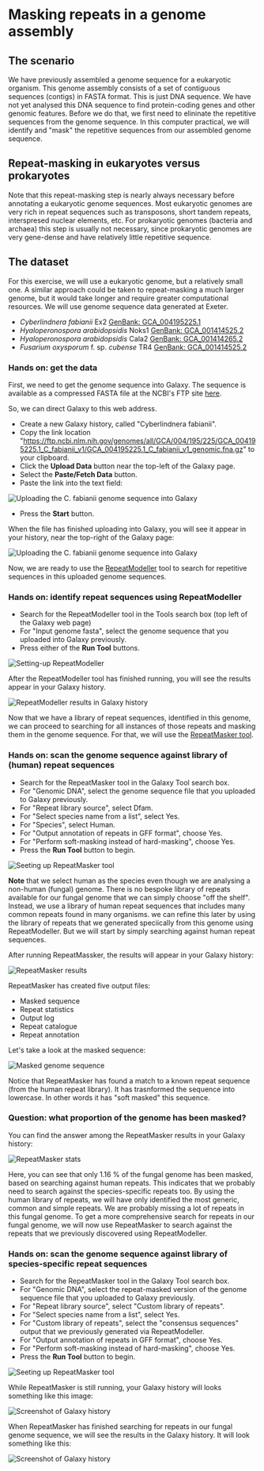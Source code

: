 # Masking repeats in a genome assembly

## The scenario

We have previously assembled a genome sequence for a eukaryotic organism. This genome assembly consists of a set of contiguous sequences (contigs) in FASTA format.
This is just DNA sequence. We have not yet analysed this DNA sequence to find protein-coding genes and other genomic features. Before we do that, we first need to elininate the repetitive sequences from the genome sequence. In this computer practical, we will identify and "mask" the repetitive sequences from our assembled genome sequence.


## Repeat-masking in eukaryotes versus prokaryotes
Note that this repeat-masking step is nearly always necessary before annotating a eukaryotic genome sequences. Most eukaryotic genomes are very rich in repeat sequences such as transposons, short tandem repeats, interspresed nuclear elements, etc.
For prokaryotic genomes (bacteria and archaea) this step is usually not necessary, since prokaryotic genomes are very gene-dense and have relatively little repetitive sequence.

## The dataset
For this exercise, we will use a eukaryotic genome, but a relatively small one. A similar approach could be taken to repeat-masking a much larger genome, but it would take longer and require greater computational resources. We will use genome sequence data generated at Exeter.

- _Cyberlindnera fabianii_ Ex2 [GenBank: GCA_004195225.1](https://www.ncbi.nlm.nih.gov/datasets/genome/GCA_004195225.1/)
- _Hyaloperonospora arabidopsidis_ Noks1 [GenBank: GCA_001414525.2](https://www.ncbi.nlm.nih.gov/datasets/genome/GCA_001414525.2/)
- _Hyaloperonospora arabidopsidis_ Cala2 [GenBank: GCA_001414265.2](https://www.ncbi.nlm.nih.gov/datasets/genome/GCA_001414265.2/)
- _Fusarium oxysporum_ f. sp. _cubense_ TR4 [GenBank: GCA_001414525.2](https://www.ncbi.nlm.nih.gov/datasets/genome/GCA_007994515.1/)

### Hands on: get the data
First, we need to get the genome sequence into Galaxy. The sequence is available as a compressed FASTA file at the NCBI's FTP site
[here](https://ftp.ncbi.nlm.nih.gov/genomes/all/GCA/004/195/225/GCA_004195225.1_C_fabianii_v1/GCA_004195225.1_C_fabianii_v1_genomic.fna.gz).

So, we can direct Galaxy to this web address.
- Create a new Galaxy history, called "Cyberlindnera fabianii".
- Copy the link location "https://ftp.ncbi.nlm.nih.gov/genomes/all/GCA/004/195/225/GCA_004195225.1_C_fabianii_v1/GCA_004195225.1_C_fabianii_v1_genomic.fna.gz" to your clipboard.
- Click the **Upload Data** button near the top-left of the Galaxy page.
- Select the **Paste/Fetch Data** button.
- Paste the link into the text field:

![Uploading the C. fabianii genome sequence into Galaxy](masking-repeats/upload-cf-genome.png)

- Press the **Start** button.

When the file has finished uploading into Galaxy, you will see it appear in your history, near the top-right of the Galaxy page:

![Uploading the C. fabianii genome sequence into Galaxy](masking-repeats/uploaded-cf-genome.png)

Now, we are ready to use the [RepeatModeller](https://usegalaxy.eu/?tool_id=toolshed.g2.bx.psu.edu%2Frepos%2Fcsbl%2Frepeatmodeler%2Frepeatmodeler%2F2.0.5%2Bgalaxy0&version=latest) 
tool to search for repetitive sequences in this uploaded genome sequences.

### Hands on: identify repeat sequences using RepeatModeller

- Search for the RepeatModeller tool in the Tools search box (top left of the Galaxy web page)
- For "Input genome fasta", select the genome sequence that you uploaded into Galaxy previously.
- Press either of the **Run Tool** buttons.

![Setting-up RepeatModeller](masking-repeats/setup-repeatmodeller.png)

After the RepeatModeller tool has finished running, you will see the results appear in your Galaxy history.

![RepeatModeller results in Galaxy history](masking-repeats/finished-running-repeatmodeller.png)

Now that we have a library of repeat sequences, identified in this genome, we can proceed to searching for all instances of those repeats and masking them in the genome sequence. For that, we will use the [RepeatMasker tool](https://usegalaxy.eu/?tool_id=toolshed.g2.bx.psu.edu%2Frepos%2Fbgruening%2Frepeat_masker%2Frepeatmasker_wrapper%2F4.1.5%2Bgalaxy0&version=latest).

### Hands on: scan the genome sequence against library of (human) repeat sequences

- Search for the RepeatMasker tool in the Galaxy Tool search box.
- For "Genomic DNA", select the genome sequence file that you uploaded to Galaxy previously.
- For "Repeat library source", select Dfam.
- For "Select species name from a list", select Yes.
- For "Species", select Human.
- For "Output annotation of repeats in GFF format", choose Yes.
- For "Perform soft-masking instead of hard-masking", choose Yes.
- Press the **Run Tool** button to begin.

![Seeting up RepeatMasker tool](masking-repeats/running-repeatmasker-1.png)


**Note** that we select human as the species even though we are analysing a non-human (fungal) genome. There is no bespoke library of repeats available for our fungal genome that we can simply choose "off the shelf". Instead, we use a library of human repeat sequences that includes many common repeats found in many organisms. we can refine this later by using the library of repeats that we generated speciically from this genome using RepeatModeller. But we will start by simply searching against human repeat sequences.

After running RepeatMassker, the results will appear in your Galaxy history:

![RepeatMasker results](masking-repeats/repeatmasker-results-1.png)

RepeatMasker has created five output files:

- Masked sequence
- Repeat statistics
- Output log
- Repeat catalogue
- Repeat annotation

Let's take a look at the masked sequence:

![Masked genome sequence](masking-repeats/masked-sequence.png)

Notice that RepeatMasker has found a match to a known repeat sequence (from the human repeat library). It has trasnformed the sequence into lowercase. In other words it has "soft masked" this sequence.

### Question: what proportion of the genome has been masked? 

You can find the answer among the RepeatMasker results in your Galaxy history:

![RepeatMasker stats](masking-repeats/repeat-masker-stats-1.png)

Here, you can see that only 1.16 % of the fungal genome has been masked, based on searching against human repeats. This indicates that we probably need to search against the species-specific repeats too.
By using the human library of repeats, we will have only identified the most generic, common and simple repeats. We are probably missing a lot of repeats in this fungal genome. To get a more comprehensive search for repeats in our fungal genome, we will now use RepeatMasker to search against the repeats that we previously discovered using RepeatModeller.

### Hands on: scan the genome sequence against library of species-specific repeat sequences


- Search for the RepeatMasker tool in the Galaxy Tool search box.
- For "Genomic DNA", select the repeat-masked version of the genome sequence file that you uploaded to Galaxy previously.
- For "Repeat library source", select "Custom library of repeats".
- For "Select species name from a list", select Yes.
- For "Custom library of repeats", select the "consensus sequences" output that we previously generated via RepeatModeller.
- For "Output annotation of repeats in GFF format", choose Yes.
- For "Perform soft-masking instead of hard-masking", choose Yes.
- Press the **Run Tool** button to begin.

![Seeting up RepeatMasker tool](masking-repeats/running-repeatmasker-2.png)

While RepeatMasker is still running, your Galaxy history will looks something like this image:

![Screenshot of Galaxy history](masking-repeats/still-running.png)


When RepeatMasker has finished searching for repeats in our fungal genome sequence, we will see the results in the Galaxy history.
It will look something like this:
  
![Screenshot of Galaxy history](masking-repeats/finished-running.png)
  
